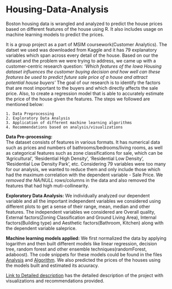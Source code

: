 # Housing-Data-Analysis
Boston housing data is wrangled and analyzed to predict the house prices based on different features of the house using R. It also includes usage on machine learning models to predict the prices.

It is a group project as a part of MSIM coursework(Customer Analytics). The datset we used was downloaded from Kaggle and it has 79 explanatory variables which span across every detail of the house. Based on our the dataset and the problem we were trying to address, we came up with a customer-centric research question: _‘Which features of the Iowa Housing dataset influences the customer buying decision and how well can these features be used to predict future sale price of a house and attract potential house buyers’_
The goal of our research is to identify the factors that are most important to the buyers and which directly affects the sale price. Also, to create a regression model that is able to accurately estimate the price of the house given the features. The steps we followed are mentioned below:

    1. Data Preprocessing
    2. Exploratory Data Analysis
    3. Application of different machine learning algorithms
    4. Recommendations based on analysis/visualizations 
    
**Data Pre-processing:**  
The dataset consists of features in various formats. It has numerical data such as prices and numbers of bathrooms/bedrooms/living rooms, as well as categorical features such as zone classifications for sale, which can be ‘Agricultural’, ‘Residential High Density’, ‘Residential Low Density’, ‘Residential Low Density Park’, etc. Considering 79 variables were too many for our analysis, we wanted to reduce them and only include those which had the maximum correlation with the dependent variable - Sale Price. We *removed the NA/NULL* rows/columns in the data and also removed the features that had high muti-collinearity.

**Exploratory Data Analysis:**
We individually analyzed our dependent variable and all the important independent variables we considered using different plots to get a sense of their range, mean, median and other features. The independent variables we considered are Overall quality, External factors(Zoning Classification and Ground Living Area), Internal factors(Building type) and Aesthetic factors(Bathroom, Kitchen) along with the dependent variable saleprice.

**Machine learning models applied:**
We first normalized the data by applying logarithm and then built different models like linear regression, decision tree, random forest and other ensemble techniques(randomForest, adaboost). The code snippets for these models could be found in the files [Analysis](BostonHousingData_analysis_2.Rmd) and [Algorithm](BostonHousingData_DT.Rmd). We also predicted the prices of the houses using the models built and estimated its acuuracy. 

[Link to Detailed description](BostonHousingData_analysis.pdf) has the detailed description of the project with visualizations and recommendations provided.
